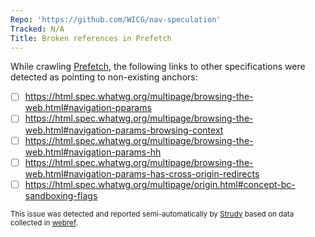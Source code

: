 ```yaml
---
Repo: 'https://github.com/WICG/nav-speculation'
Tracked: N/A
Title: Broken references in Prefetch
---
```


While crawling [Prefetch](https://wicg.github.io/nav-speculation/prefetch.html), the following links to other specifications were detected as pointing to non-existing anchors:
* [ ] https://html.spec.whatwg.org/multipage/browsing-the-web.html#navigation-pparams
* [ ] https://html.spec.whatwg.org/multipage/browsing-the-web.html#navigation-params-browsing-context
* [ ] https://html.spec.whatwg.org/multipage/browsing-the-web.html#navigation-params-hh
* [ ] https://html.spec.whatwg.org/multipage/browsing-the-web.html#navigation-params-has-cross-origin-redirects
* [ ] https://html.spec.whatwg.org/multipage/origin.html#concept-bc-sandboxing-flags

<sub>This issue was detected and reported semi-automatically by [Strudy](https://github.com/w3c/strudy/) based on data collected in [webref](https://github.com/w3c/webref/).</sub>
